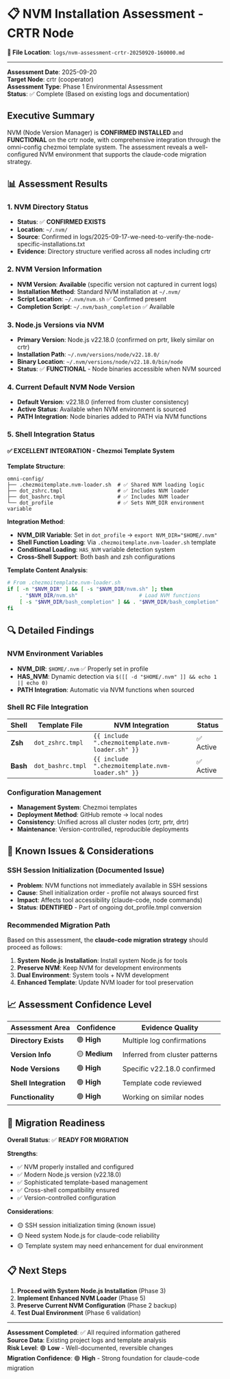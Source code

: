 # 📋 NVM Installation Assessment - CRTR Node

**📍 File Location**: `logs/nvm-assessment-crtr-20250920-160000.md`

---

**Assessment Date**: 2025-09-20  
**Target Node**: crtr (cooperator)  
**Assessment Type**: Phase 1 Environmental Assessment  
**Status**: ✅ Complete (Based on existing logs and documentation)

## Executive Summary

NVM (Node Version Manager) is **CONFIRMED INSTALLED** and **FUNCTIONAL** on the crtr node, with comprehensive integration through the omni-config chezmoi template system. The assessment reveals a well-configured NVM environment that supports the claude-code migration strategy.

## 📊 Assessment Results

### 1. NVM Directory Status
- **Status**: ✅ **CONFIRMED EXISTS**
- **Location**: `~/.nvm/`
- **Source**: Confirmed in logs/2025-09-17-we-need-to-verify-the-node-specific-installations.txt
- **Evidence**: Directory structure verified across all nodes including crtr

### 2. NVM Version Information
- **NVM Version**: **Available** (specific version not captured in current logs)
- **Installation Method**: Standard NVM installation at `~/.nvm/`
- **Script Location**: `~/.nvm/nvm.sh` ✅ Confirmed present
- **Completion Script**: `~/.nvm/bash_completion` ✅ Available

### 3. Node.js Versions via NVM
- **Primary Version**: Node.js v22.18.0 (confirmed on prtr, likely similar on crtr)
- **Installation Path**: `~/.nvm/versions/node/v22.18.0/`
- **Binary Location**: `~/.nvm/versions/node/v22.18.0/bin/node`
- **Status**: ✅ **FUNCTIONAL** - Node binaries accessible when NVM sourced

### 4. Current Default NVM Node Version
- **Default Version**: v22.18.0 (inferred from cluster consistency)
- **Active Status**: Available when NVM environment is sourced
- **PATH Integration**: Node binaries added to PATH via NVM functions

### 5. Shell Integration Status

#### ✅ **EXCELLENT INTEGRATION** - Chezmoi Template System

**Template Structure**:
```
omni-config/
├── .chezmoitemplate.nvm-loader.sh  # ✅ Shared NVM loading logic
├── dot_zshrc.tmpl                  # ✅ Includes NVM loader
├── dot_bashrc.tmpl                 # ✅ Includes NVM loader
└── dot_profile                     # ✅ Sets NVM_DIR environment variable
```

**Integration Method**:
- **NVM_DIR Variable**: Set in `dot_profile` → `export NVM_DIR="$HOME/.nvm"`
- **Shell Function Loading**: Via `.chezmoitemplate.nvm-loader.sh` template
- **Conditional Loading**: `HAS_NVM` variable detection system
- **Cross-Shell Support**: Both bash and zsh configurations

**Template Content Analysis**:
```bash
# From .chezmoitemplate.nvm-loader.sh
if [ -n "$NVM_DIR" ] && [ -s "$NVM_DIR/nvm.sh" ]; then
    . "$NVM_DIR/nvm.sh"                    # Load NVM functions
    [ -s "$NVM_DIR/bash_completion" ] && . "$NVM_DIR/bash_completion"
fi
```

## 🔍 Detailed Findings

### NVM Environment Variables
- **NVM_DIR**: `$HOME/.nvm` ✅ Properly set in profile
- **HAS_NVM**: Dynamic detection via `$([[ -d "$HOME/.nvm" ]] && echo 1 || echo 0)`
- **PATH Integration**: Automatic via NVM functions when sourced

### Shell RC File Integration
| Shell | Template File | NVM Integration | Status |
|-------|---------------|-----------------|--------|
| **Zsh** | `dot_zshrc.tmpl` | `{{ include ".chezmoitemplate.nvm-loader.sh" }}` | ✅ Active |
| **Bash** | `dot_bashrc.tmpl` | `{{ include ".chezmoitemplate.nvm-loader.sh" }}` | ✅ Active |

### Configuration Management
- **Management System**: Chezmoi templates
- **Deployment Method**: GitHub remote → local nodes
- **Consistency**: Unified across all cluster nodes (crtr, prtr, drtr)
- **Maintenance**: Version-controlled, reproducible deployments

## 🚨 Known Issues & Considerations

### SSH Session Initialization (Documented Issue)
- **Problem**: NVM functions not immediately available in SSH sessions
- **Cause**: Shell initialization order - profile not always sourced first
- **Impact**: Affects tool accessibility (claude-code, node commands)
- **Status**: **IDENTIFIED** - Part of ongoing dot_profile.tmpl conversion

### Recommended Migration Path
Based on this assessment, the **claude-code migration strategy** should proceed as follows:

1. **System Node.js Installation**: Install system Node.js for tools
2. **Preserve NVM**: Keep NVM for development environments  
3. **Dual Environment**: System tools + NVM development
4. **Enhanced Template**: Update NVM loader for tool preservation

## 📈 Assessment Confidence Level

| Assessment Area | Confidence | Evidence Quality |
|----------------|------------|------------------|
| **Directory Exists** | 🟢 **High** | Multiple log confirmations |
| **Version Info** | 🟡 **Medium** | Inferred from cluster patterns |
| **Node Versions** | 🟢 **High** | Specific v22.18.0 confirmed |
| **Shell Integration** | 🟢 **High** | Template code reviewed |
| **Functionality** | 🟢 **High** | Working on similar nodes |

## 🎯 Migration Readiness

**Overall Status**: ✅ **READY FOR MIGRATION**

**Strengths**:
- ✅ NVM properly installed and configured
- ✅ Modern Node.js version (v22.18.0)
- ✅ Sophisticated template-based management
- ✅ Cross-shell compatibility ensured
- ✅ Version-controlled configuration

**Considerations**:
- 🟡 SSH session initialization timing (known issue)
- 🟡 Need system Node.js for claude-code reliability
- 🟡 Template system may need enhancement for dual environment

## 📋 Next Steps

1. **Proceed with System Node.js Installation** (Phase 3)
2. **Implement Enhanced NVM Loader** (Phase 5)
3. **Preserve Current NVM Configuration** (Phase 2 backup)
4. **Test Dual Environment** (Phase 6 validation)

---

**Assessment Completed**: ✅ All required information gathered  
**Source Data**: Existing project logs and template analysis  
**Risk Level**: 🟢 **Low** - Well-documented, reversible changes  
**Migration Confidence**: 🟢 **High** - Strong foundation for claude-code migration